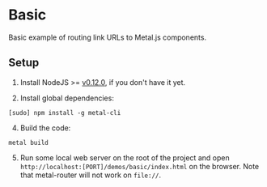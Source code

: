# Basic

Basic example of routing link URLs to Metal.js components.

## Setup

1. Install NodeJS >= [v0.12.0](http://nodejs.org/dist/v0.12.0/), if you don't have it yet.

2. Install global dependencies:

  ```
  [sudo] npm install -g metal-cli
  ```

4. Build the code:

  ```
  metal build
  ```

5. Run some local web server on the root of the project and open `http://localhost:[PORT]/demos/basic/index.html` on the browser. Note that metal-router will not work on `file://`.
